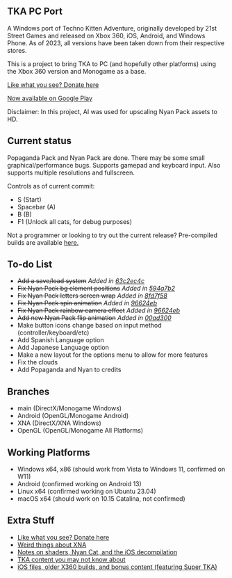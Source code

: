 ## TKA PC Port
A Windows port of Techno Kitten Adventure, originally developed by 21st Street Games and released on Xbox 360, iOS, Android, and Windows Phone. As of 2023, all versions have been taken down from their respective stores.

This is a project to bring TKA to PC (and hopefully other platforms) using the Xbox 360 version and Monogame as a base.

[Like what you see? Donate here](https://buymeacoffee.com/shadowartist201)

[Now available on Google Play](https://play.google.com/store/apps/details?id=com.shadow.TKA_Android)

Disclaimer: In this project, AI was used for upscaling Nyan Pack assets to HD.

## Current status 
Popaganda Pack and Nyan Pack are done. There may be some small graphical/performance bugs. Supports gamepad and keyboard input. Also supports multiple resolutions and fullscreen.

Controls as of current commit:
- S (Start)
- Spacebar (A)
- B (B)
- F1 (Unlock all cats, for debug purposes)

Not a programmer or looking to try out the current release? Pre-compiled builds are available [here.](https://github.com/shadowartist201/TKA-PC-Port/releases)

## To-do List
- ~~Add a save/load system~~  *Added in [63c2ec4c](https://github.com/shadowartist201/TKA-PC-Port/commit/63c2ec4c33aa6a5f5ce0c7d0e02392b6ede00c38)*
- ~~Fix Nyan Pack bg element positions~~  *Added in [594a7b2](https://github.com/shadowartist201/TKA-PC-Port/commit/594a7b2f0771be42af771e901974474d1b43d394)*
- ~~Fix Nyan Pack letters screen wrap~~  *Added in [8fd7f58](https://github.com/shadowartist201/TKA-PC-Port/commit/8fd7f5890bfac25b4ebaa351c0e46626a9d18d01)*
- ~~Fix Nyan Pack spin animation~~ *Added in [96624eb](https://github.com/shadowartist201/TKA-PC-Port/commit/96624eb50a035073cc9c33cb3a5a0b5f10e6be9e)*
- ~~Fix Nyan Pack rainbow camera effect~~ *Added in [96624eb](https://github.com/shadowartist201/TKA-PC-Port/commit/96624eb50a035073cc9c33cb3a5a0b5f10e6be9e)*
- ~~Add new Nyan Pack flip animation~~  *Added in [00ad300](https://github.com/shadowartist201/TKA-PC-Port/commit/00ad300fe22641533019230b08bc2f65642a99ce)*
- Make button icons change based on input method (controller/keyboard/etc)
- Add Spanish Language option
- Add Japanese Language option
- Make a new layout for the options menu to allow for more features
- Fix the clouds
- Add Popaganda and Nyan to credits

## Branches
- main (DirectX/Monogame Windows)
- Android (OpenGL/Monogame Android)
- XNA (DirectX/XNA Windows)
- OpenGL (OpenGL/Monogame All Platforms)

## Working Platforms
- Windows x64, x86 (should work from Vista to Windows 11, confirmed on W11)
- Android (confirmed working on Android 13)
- Linux x64 (confirmed working on Ubuntu 23.04)
- macOS x64 (should work on 10.15 Catalina, not confirmed)

## Extra Stuff
- [Like what you see? Donate here](https://buymeacoffee.com/shadowartist201)
- [Weird things about XNA](https://shadowartist201.blogspot.com/search/label/XNA)
- [Notes on shaders, Nyan Cat, and the iOS decompilation](https://github.com/shadowartist201/TKA-PC-Port/wiki)
- [TKA content you may not know about](https://shadowartist201.blogspot.com/search/label/TKA%20Archive)
- [iOS files, older X360 builds, and bonus content (featuring Super TKA)](https://drive.google.com/drive/folders/1_E_SOGg3zQZ-UZF7XdIhKeQGP2YJZyxn?usp=sharing)
